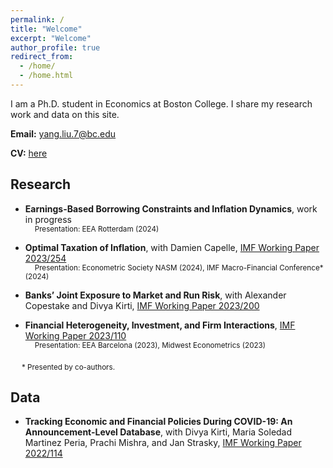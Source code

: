 ```yaml
---
permalink: /
title: "Welcome"
excerpt: "Welcome"
author_profile: true
redirect_from: 
  - /home/
  - /home.html
---
```


I am a Ph.D. student in Economics at Boston College. I share my research work and data on this site. 

**Email:** [yang.liu.7@bc.edu](mailto:yang.liu.7@bc.edu)

**CV:** [here](files/YL_CV_current.pdf)

## Research

* **Earnings-Based Borrowing Constraints and Inflation Dynamics**,  work in progress  <br>
<sub> &emsp;  Presentation: EEA Rotterdam (2024) <sub>

* **Optimal Taxation of Inflation**, with Damien Capelle,  [IMF Working Paper 2023/254](https://www.imf.org/en/Publications/WP/Issues/2023/12/08/Optimal-Taxation-of-Inflation-542215)  <br>
<sub> &emsp;  Presentation: Econometric Society NASM (2024), IMF Macro-Financial Conference* (2024) <sub> 
  
* **Banks’ Joint Exposure to Market and Run Risk**, with Alexander Copestake and Divya Kirti,  [IMF Working Paper 2023/200](https://www.imf.org/en/Publications/WP/Issues/2023/09/23/Banks-Joint-Exposure-to-Market-and-Run-Risk-539390)

* **Financial Heterogeneity, Investment, and Firm Interactions**,  [IMF Working Paper 2023/110](https://www.imf.org/en/Publications/WP/Issues/2023/05/26/Financial-Heterogeneity-Investment-and-Firm-Interactions-533844)  <br>
<sub> &emsp;  Presentation: EEA Barcelona (2023), Midwest Econometrics (2023) <sub>


&emsp; <sub> * Presented by co-authors. </sub>


## Data
* **Tracking Economic and Financial Policies During COVID-19: An Announcement-Level Database**, with Divya Kirti, Maria Soledad Martinez Peria, Prachi Mishra, and Jan Strasky, [IMF Working Paper 2022/114](https://www.imf.org/en/Publications/WP/Issues/2022/06/03/Tracking-Economic-and-Financial-Policies-During-COVID-19-An-Announcement-Level-Database-518896)



